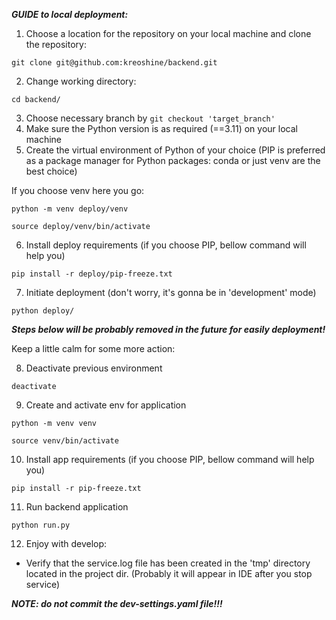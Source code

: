 ***GUIDE to local deployment:***

1. Choose a location for the repository on your local machine and clone the repository:
```angular2html
git clone git@github.com:kreoshine/backend.git
```
2. Change working directory:
```angular2html
cd backend/
```
3. Choose necessary branch by ```git checkout 'target_branch'```
4. Make sure the Python version is as required (==3.11) on your local machine 
5. Create the virtual environment of Python of your choice
(PIP is preferred as a package manager for Python packages: conda or just venv are the best choice)

If you choose venv here you go:
```angular2html
python -m venv deploy/venv
```
```angular2html
source deploy/venv/bin/activate
```
6. Install deploy requirements (if you choose PIP, bellow command will help you)
```angular2html
pip install -r deploy/pip-freeze.txt
```
7. Initiate deployment (don't worry, it's gonna be in 'development' mode)
```angular2html
python deploy/
```

***Steps below will be probably removed in the future for easily deployment!***

Keep a little calm for some more action:

8. Deactivate previous environment
```angular2html
deactivate
```
9. Create and activate env for application
```angular2html
python -m venv venv
```
```angular2html
source venv/bin/activate
```
10. Install app requirements (if you choose PIP, bellow command will help you)
```angular2html
pip install -r pip-freeze.txt
```
11. Run backend application 
```angular2html
python run.py
```

12. Enjoy with develop:
- Verify that the service.log file has been created in the 'tmp' directory located in the project dir. 
(Probably it will appear in IDE after you stop service) 


***NOTE: do not commit the dev-settings.yaml file!!!***